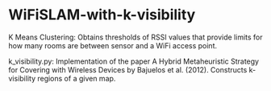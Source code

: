 # WiFiSLAM-with-k-visibility
K Means Clustering: Obtains thresholds of RSSI values that provide limits for how many rooms are between sensor and a WiFi access point. 

k_visibility.py: Implementation of the paper A Hybrid Metaheuristic Strategy for Covering with Wireless Devices by Bajuelos et al. (2012). Constructs k-visibility regions of a given map.
